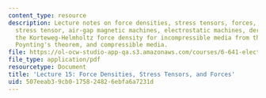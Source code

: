```yaml
---
content_type: resource
description: Lecture notes on force densities, stress tensors, forces, the Maxwell
  stress tensor, air-gap magnetic machines, electrostatic machines, derivation of
  the Korteweg-Helmholtz force density for incompressible media from the quasistatic
  Poynting's theorem, and compressible media.
file: https://ol-ocw-studio-app-qa.s3.amazonaws.com/courses/6-641-electromagnetic-fields-forces-and-motion-spring-2005/507eeab39cb0175824826ebfa6a7231d_lecture15.pdf
file_type: application/pdf
resourcetype: Document
title: 'Lecture 15: Force Densities, Stress Tensors, and Forces'
uid: 507eeab3-9cb0-1758-2482-6ebfa6a7231d
---
```

